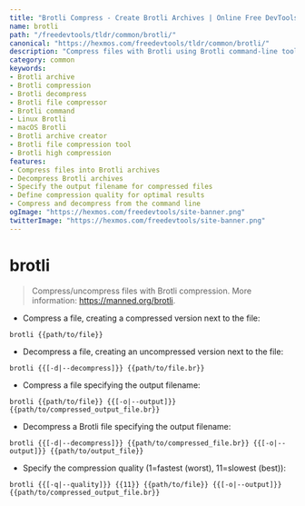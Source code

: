 ```yaml
---
title: "Brotli Compress - Create Brotli Archives | Online Free DevTools by Hexmos"
name: brotli
path: "/freedevtools/tldr/common/brotli/"
canonical: "https://hexmos.com/freedevtools/tldr/common/brotli/"
description: "Compress files with Brotli using Brotli command-line tool. Create and decompress Brotli archives efficiently. Free online tool, no registration required."
category: common
keywords:
- Brotli archive
- Brotli compression
- Brotli decompress
- Brotli file compressor
- Brotli command
- Linux Brotli
- macOS Brotli
- Brotli archive creator
- Brotli file compression tool
- Brotli high compression
features:
- Compress files into Brotli archives
- Decompress Brotli archives
- Specify the output filename for compressed files
- Define compression quality for optimal results
- Compress and decompress from the command line
ogImage: "https://hexmos.com/freedevtools/site-banner.png"
twitterImage: "https://hexmos.com/freedevtools/site-banner.png"
---
```


# brotli

> Compress/uncompress files with Brotli compression.
> More information: <https://manned.org/brotli>.

- Compress a file, creating a compressed version next to the file:

`brotli {{path/to/file}}`

- Decompress a file, creating an uncompressed version next to the file:

`brotli {{[-d|--decompress]}} {{path/to/file.br}}`

- Compress a file specifying the output filename:

`brotli {{path/to/file}} {{[-o|--output]}} {{path/to/compressed_output_file.br}}`

- Decompress a Brotli file specifying the output filename:

`brotli {{[-d|--decompress]}} {{path/to/compressed_file.br}} {{[-o|--output]}} {{path/to/output_file}}`

- Specify the compression quality (1=fastest (worst), 11=slowest (best)):

`brotli {{[-q|--quality]}} {{11}} {{path/to/file}} {{[-o|--output]}} {{path/to/compressed_output_file.br}}`
